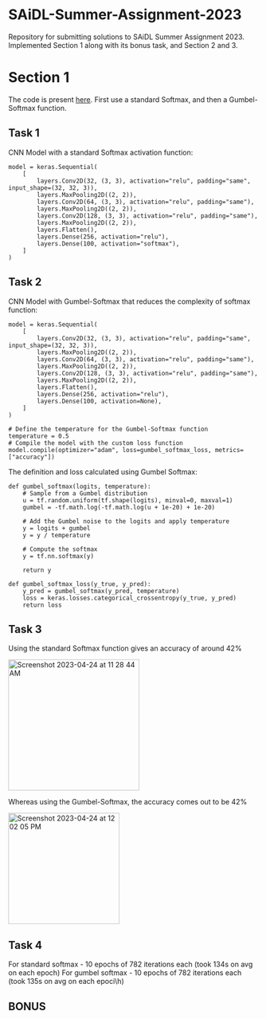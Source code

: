 # SAiDL-Summer-Assignment-2023
Repository for submitting solutions to SAiDL Summer Assignment 2023. Implemented Section 1 along with its bonus task, and Section 2 and 3. 


# Section 1

The code is present [here](https://github.com/astelrastogi/SAiDL-Summer-Assignment-2023/blob/main/SAiDL_Section1.ipynb). First use a standard Softmax, and then a Gumbel-Softmax function. 

## Task 1
CNN Model with a standard Softmax activation function: 
```
model = keras.Sequential(
    [
        layers.Conv2D(32, (3, 3), activation="relu", padding="same", input_shape=(32, 32, 3)),
        layers.MaxPooling2D((2, 2)),
        layers.Conv2D(64, (3, 3), activation="relu", padding="same"),
        layers.MaxPooling2D((2, 2)),
        layers.Conv2D(128, (3, 3), activation="relu", padding="same"),
        layers.MaxPooling2D((2, 2)),
        layers.Flatten(),
        layers.Dense(256, activation="relu"),
        layers.Dense(100, activation="softmax"),
    ]
)
```
## Task 2
CNN Model with Gumbel-Softmax that reduces the complexity of softmax function: 
```
model = keras.Sequential(
    [
        layers.Conv2D(32, (3, 3), activation="relu", padding="same", input_shape=(32, 32, 3)),
        layers.MaxPooling2D((2, 2)),
        layers.Conv2D(64, (3, 3), activation="relu", padding="same"),
        layers.MaxPooling2D((2, 2)),
        layers.Conv2D(128, (3, 3), activation="relu", padding="same"),
        layers.MaxPooling2D((2, 2)),
        layers.Flatten(),
        layers.Dense(256, activation="relu"),
        layers.Dense(100, activation=None),
    ]
)

# Define the temperature for the Gumbel-Softmax function
temperature = 0.5
# Compile the model with the custom loss function
model.compile(optimizer="adam", loss=gumbel_softmax_loss, metrics=["accuracy"])

```
The definition and loss calculated using Gumbel Softmax: 
```
def gumbel_softmax(logits, temperature):
    # Sample from a Gumbel distribution
    u = tf.random.uniform(tf.shape(logits), minval=0, maxval=1)
    gumbel = -tf.math.log(-tf.math.log(u + 1e-20) + 1e-20)
    
    # Add the Gumbel noise to the logits and apply temperature
    y = logits + gumbel
    y = y / temperature
    
    # Compute the softmax
    y = tf.nn.softmax(y)
    
    return y
```
```
def gumbel_softmax_loss(y_true, y_pred):
    y_pred = gumbel_softmax(y_pred, temperature)
    loss = keras.losses.categorical_crossentropy(y_true, y_pred)
    return loss
```
## Task 3
Using the standard Softmax function gives an accuracy of around 42%  

<img width="263" alt="Screenshot 2023-04-24 at 11 28 44 AM" src="https://user-images.githubusercontent.com/54110949/233911691-2cfb67c9-42c9-4bf5-bad7-472415261ec2.png">

Whereas using the Gumbel-Softmax, the accuracy comes out to be 42% 

<img width="223" alt="Screenshot 2023-04-24 at 12 02 05 PM" src="https://user-images.githubusercontent.com/54110949/233917130-014a433c-1105-4862-96b1-72e51912ca6d.png">

## Task 4
For standard softmax - 10 epochs of 782 iterations each (took 134s on avg on each epoch) 
For gumbel softmax - 10 epochs of 782 iterations each (took 135s on avg on each epoci\h)

## BONUS

